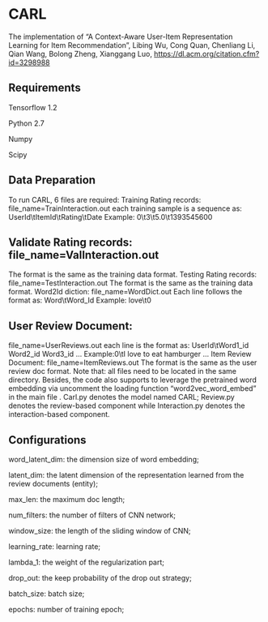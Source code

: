 # CARL
The implementation of “A Context-Aware User-Item Representation Learning for Item Recommendation”, Libing Wu, Cong Quan, Chenliang Li, Qian Wang, Bolong Zheng, Xianggang Luo, https://dl.acm.org/citation.cfm?id=3298988


## Requirements
Tensorflow 1.2

Python 2.7

Numpy

Scipy

## Data Preparation
To run CARL, 6 files are required: 
Training Rating records: file_name=TrainInteraction.out
each training sample is a sequence as:
UserId\tItemId\tRating\tDate
Example: 0\t3\t5.0\t1393545600

## Validate Rating records: file_name=ValInteraction.out
The format is the same as the training data format.
Testing Rating records: file_name=TestInteraction.out
The format is the same as the training data format.
Word2Id diction: file_name=WordDict.out
Each line follows the format as:
Word\tWord_Id
Example: love\t0

## User Review Document: 
file_name=UserReviews.out
each line is the format as:
UserId\tWord1_id Word2_id Word3_id …
Example:0\tI love to eat hamburger …
Item Review Document: file_name=ItemReviews.out
The format is the same as the user review doc format.
Note that: all files need to be located in the same directory. Besides, the code also supports to leverage the pretrained word embedding via uncomment the loading function “word2vec_word_embed” in the main file .
Carl.py denotes the model named CARL;
Review.py denotes the review-based component while Interaction.py denotes the interaction-based component.

## Configurations
word_latent_dim: the dimension size of word embedding;

latent_dim: the latent dimension of the representation learned from the review documents (entity);

max_len: the maximum doc length;

num_filters: the number of filters of CNN network;

window_size: the length of the sliding window of CNN;

learning_rate: learning rate;

lambda_1: the weight of the regularization part;

drop_out: the keep probability of the drop out strategy;

batch_size: batch size;

epochs: number of training epoch;


